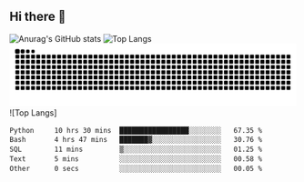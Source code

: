 ## Hi there 👋
![Anurag's GitHub stats](https://github-readme-stats.vercel.app/api?username=CNCoreSteb)
![Top Langs](https://github-readme-stats.vercel.app/api/top-langs/?username=CNCoreSteb)
<picture>
  <source media="(prefers-color-scheme: dark)" srcset="https://raw.githubusercontent.com/CNCoreSteb/CNCoreSteb/output/github-contribution-grid-snake-dark.svg">
  <source media="(prefers-color-scheme: light)" srcset="https://raw.githubusercontent.com/CNCoreSteb/CNCoreSteb/output/github-contribution-grid-snake.svg">
  <img alt="github contribution grid snake animation" src="https://raw.githubusercontent.com/CNCoreSteb/CNCoreSteb/output/github-contribution-grid-snake.svg">
</picture>
![Top Langs]
<!--START_SECTION:waka-->

```txt
Python     10 hrs 30 mins  █████████████████░░░░░░░░   67.35 %
Bash       4 hrs 47 mins   ███████▓░░░░░░░░░░░░░░░░░   30.76 %
SQL        11 mins         ▒░░░░░░░░░░░░░░░░░░░░░░░░   01.25 %
Text       5 mins          ░░░░░░░░░░░░░░░░░░░░░░░░░   00.58 %
Other      0 secs          ░░░░░░░░░░░░░░░░░░░░░░░░░   00.05 %
```

<!--END_SECTION:waka-->


<!--
**CNCoreSteb/CNCoreSteb** is a ✨ _special_ ✨ repository because its `README.md` (this file) appears on your GitHub profile.

Here are some ideas to get you started:

- 🔭 I’m currently working on ...
- 🌱 I’m currently learning ...
- 👯 I’m looking to collaborate on ...
- 🤔 I’m looking for help with ...
- 💬 Ask me about ...
- 📫 How to reach me: ...
- 😄 Pronouns: ...
- ⚡ Fun fact: ...
-->
